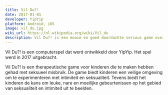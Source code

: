 ```yaml
---
title: Vil Du?!
date: 2017-01-01
developer: YipYip
platform: Android, iOS
image: vil_du.jpg
wiki_url: https://nl.wikipedia.org/wiki/Vil_du
description: Vil Du?! is een mooie en goed doordachte serious game over seksualiteit en misbruik.
---
```


Vil Du?! is een computerspel dat werd ontwikkeld door YipYip. Het spel werd in 2017 uitgebracht.

Vil Du?! is een therapeutische game voor kinderen die te maken hebben gehad met seksueel misbruik. De game biedt kinderen een veilige omgeving om te experimenteren met intimiteit en seksualiteit. Tevens biedt het kinderen de kans om leuke, nare en moeilijke gebeurtenissen op het gebied van seksualiteit en intimiteit uit te beelden.
